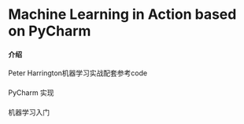 # Machine Learning in Action based on PyCharm

#### 介绍
Peter Harrington机器学习实战配套参考code
####
PyCharm 实现
####
机器学习入门 

